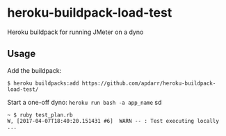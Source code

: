 # heroku-buildpack-load-test
Heroku buildpack for running JMeter on a dyno

## Usage

Add the buildpack:

`$ heroku buildpacks:add https://github.com/apdarr/heroku-buildpack-load-test/`

Start a one-off dyno:
`heroku run bash -a app_name`
sd
```
~ $ ruby test_plan.rb
W, [2017-04-07T18:40:20.151431 #6]  WARN -- : Test executing locally ...
```
